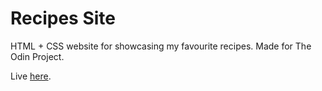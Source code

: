 # Recipes Site

HTML + CSS website for showcasing my favourite recipes. Made for The Odin Project.

Live [here](https://joelencinas.github.io/odin-recipes/).

